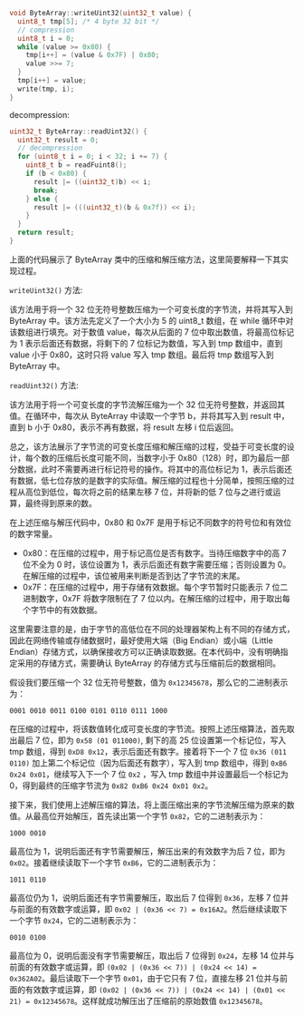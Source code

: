 ```cpp
void ByteArray::writeUint32(uint32_t value) {
  uint8_t tmp[5]; /* 4 byte 32 bit */
  // compression
  uint8_t i = 0;
  while (value >= 0x80) {
    tmp[i++] = (value & 0x7F) | 0x80;
    value >>= 7;
  }
  tmp[i++] = value;
  write(tmp, i);
}
```

decompression:

```cpp
uint32_t ByteArray::readUint32() {
  uint32_t result = 0;
  // decompression
  for (uint8_t i = 0; i < 32; i += 7) {
    uint8_t b = readFuint8();
    if (b < 0x80) {
      result |= ((uint32_t)b) << i;
      break;
    } else {
      result |= (((uint32_t)(b & 0x7f)) << i);
    }
  }
  return result;
}
```
上面的代码展示了 ByteArray 类中的压缩和解压缩方法，这里简要解释一下其实现过程。

`writeUint32()` 方法:

该方法用于将一个 32 位无符号整数压缩为一个可变长度的字节流，并将其写入到 ByteArray 中。该方法先定义了一个大小为 5 的 uint8_t 数组，在 while 循环中对该数组进行填充。对于数值 value，每次从后面的 7 位中取出数值，将最高位标记为 1 表示后面还有数据，将剩下的 7 位标记为数值，写入到 tmp 数组中，直到 value 小于 0x80，这时只将 value 写入 tmp 数组。最后将 tmp 数组写入到 ByteArray 中。

`readUint32()` 方法:

该方法用于将一个可变长度的字节流解压缩为一个 32 位无符号整数，并返回其值。在循环中，每次从 ByteArray 中读取一个字节 b，并将其写入到 result 中，直到 b 小于 0x80，表示不再有数据，将 result 左移 i 位后返回。

总之，该方法展示了字节流的可变长度压缩和解压缩的过程，受益于可变长度的设计，每个数的压缩后长度可能不同，当数字小于 0x80（128）时，即为最后一部分数据，此时不需要再进行标记符号的操作。将其中的高位标记为 1，表示后面还有数据，低七位存放的是数字的实际值。解压缩的过程也十分简单，按照压缩的过程从高位到低位，每次将之前的结果左移 7 位，并将新的低 7 位与之进行或运算，最终得到原来的数。

在上述压缩与解压代码中，0x80 和 0x7F 是用于标记不同数字的符号位和有效位的数字常量。

- 0x80：在压缩的过程中，用于标记高位是否有数字。当待压缩数字中的高 7 位不全为 0 时，该位设置为 1，表示后面还有数字需要压缩；否则设置为 0。在解压缩的过程中，该位被用来判断是否到达了字节流的末尾。
- 0x7F：在压缩的过程中，用于存储有效数据。每个字节暂时只能表示 7 位二进制数字，0x7F 将数字限制在了 7 位以内。在解压缩的过程中，用于取出每个字节中的有效数据。

这里需要注意的是，由于字节的高低位在不同的处理器架构上有不同的存储方式，因此在网络传输或存储数据时，最好使用大端（Big Endian）或小端（Little Endian）存储方式，以确保接收方可以正确读取数据。在本代码中，没有明确指定采用的存储方式，需要确认 ByteArray 的存储方式与压缩前后的数据相同。

假设我们要压缩一个 32 位无符号整数，值为 `0x12345678`，那么它的二进制表示为：

```
0001 0010 0011 0100 0101 0110 0111 1000
```

在压缩的过程中，将该数值转化成可变长度的字节流。按照上述压缩算法，首先取出最后 7 位，即为 `0x58 (01 011000)`, 剩下的高 25 位设置第一个标记位，写入 tmp 数组，得到 `0xD8 0x12`，表示后面还有数字。接着将下一个 7 位 `0x36 (011 0110)` 加上第二个标记位（因为后面还有数字），写入到 tmp 数组中，得到 `0xB6 0x24 0x01`，继续写入下一个 7 位 `0x2` ，写入 tmp 数组中并设置最后一个标记为 0，得到最终的压缩字节流为 `0x82 0xB6 0x24 0x01 0x2`。

接下来，我们使用上述解压缩的算法，将上面压缩出来的字节流解压缩为原来的数值。从最高位开始解压，首先读出第一个字节 `0x82`，它的二进制表示为：

```
1000 0010
```

最高位为 1，说明后面还有字节需要解压，解压出来的有效数字为后 7 位，即为 `0x02`。接着继续读取下一个字节 `0xB6`，它的二进制表示为：

```
1011 0110
```

最高位仍为 1，说明后面还有字节需要解压，取出后 7 位得到 `0x36`，左移 7 位并与前面的有效数字或运算，即 `0x02 | (0x36 << 7) = 0x16A2`。然后继续读取下一个字节 `0x24`，它的二进制表示为：

```
0010 0100
```

最高位为 0，说明后面没有字节需要解压，取出后 7 位得到 `0x24`，左移 14 位并与前面的有效数字或运算，即 `(0x02 | (0x36 << 7)) | (0x24 << 14) = 0x362A02`。最后读取下一个字节 `0x01`，由于它只有 7 位，直接左移 21 位并与前面的有效数字或运算，即 `(0x02 | (0x36 << 7)) | (0x24 << 14) | (0x01 << 21) = 0x12345678`。这样就成功解压出了压缩前的原始数值 `0x12345678`。